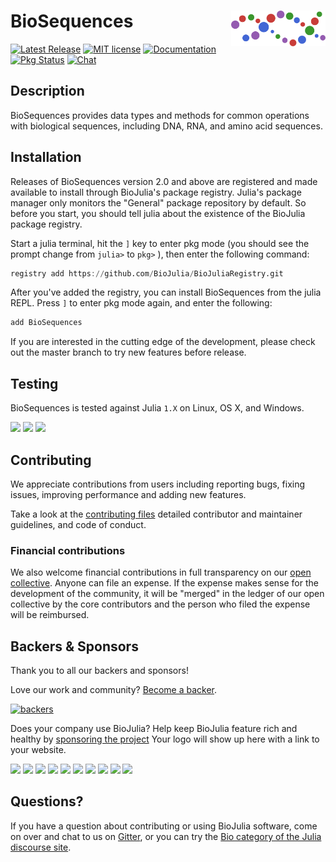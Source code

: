 # <img src="./sticker.svg" width="30%" align="right" /> BioSequences

[![Latest Release](https://img.shields.io/github/release/BioJulia/BioSequences.jl.svg)](https://github.com/BioJulia/BioSequences.jl/releases/latest)
[![MIT license](https://img.shields.io/badge/license-MIT-green.svg)](https://github.com/BioJulia/BioSequences.jl/blob/master/LICENSE) 
[![Documentation](https://img.shields.io/badge/docs-stable-blue.svg)](https://biojulia.github.io/BioSequences.jl/stable)
[![Pkg Status](http://www.repostatus.org/badges/latest/active.svg)](http://www.repostatus.org/#active)
[![Chat](https://img.shields.io/gitter/room/BioJulia/BioSequences.svg)](https://gitter.im/BioJulia/BioSequences.jl)


## Description

BioSequences provides data types and methods for common operations with 
biological sequences, including DNA, RNA, and amino acid sequences.


## Installation

Releases of BioSequences version 2.0 and above are registered and made available
to install through BioJulia's package registry. Julia's package manager only
monitors the "General" package repository by default. So before you start, you
should tell julia about the existence of the BioJulia package registry.

Start a julia terminal, hit the `]` key to enter pkg mode (you should see the
prompt change from `julia>` to `pkg>` ), then enter the following command:

```julia
registry add https://github.com/BioJulia/BioJuliaRegistry.git
```

After you've added the registry, you can install BioSequences from the julia
REPL. Press `]` to enter pkg mode again, and enter the following:

```julia
add BioSequences
```

If you are interested in the cutting edge of the development, please check out
the master branch to try new features before release.


## Testing

BioSequences is tested against Julia `1.X` on Linux, OS X, and Windows.

[![](https://travis-ci.org/BioJulia/BioSequences.jl.svg?branch=master)](https://travis-ci.org/BioJulia/BioSequences.jl)
[![](https://ci.appveyor.com/api/projects/status/1vdxlfv7yk9c1kfb/branch/master?svg=true)](https://ci.appveyor.com/project/BenJWard/biosequences-jl/branch/master)
[![](https://codecov.io/gh/BioJulia/BioSequences.jl/branch/master/graph/badge.svg)](https://codecov.io/gh/BioJulia/BioSequences.jl)


## Contributing

We appreciate contributions from users including reporting bugs, fixing
issues, improving performance and adding new features.

Take a look at the [contributing files](https://github.com/BioJulia/Contributing)
detailed contributor and maintainer guidelines, and code of conduct.



### Financial contributions

We also welcome financial contributions in full transparency on our
[open collective](https://opencollective.com/biojulia).
Anyone can file an expense. If the expense makes sense for the development
of the community, it will be "merged" in the ledger of our open collective by
the core contributors and the person who filed the expense will be reimbursed.


## Backers & Sponsors

Thank you to all our backers and sponsors!

Love our work and community? [Become a backer](https://opencollective.com/biojulia#backer).

[![backers](https://opencollective.com/biojulia/backers.svg?width=890)](https://opencollective.com/biojulia#backers)

Does your company use BioJulia? Help keep BioJulia feature rich and healthy by
[sponsoring the project](https://opencollective.com/biojulia#sponsor)
Your logo will show up here with a link to your website.

[![](https://opencollective.com/biojulia/sponsor/0/avatar.svg)](https://opencollective.com/biojulia/sponsor/0/website)
[![](https://opencollective.com/biojulia/sponsor/1/avatar.svg)](https://opencollective.com/biojulia/sponsor/1/website)
[![](https://opencollective.com/biojulia/sponsor/2/avatar.svg)](https://opencollective.com/biojulia/sponsor/2/website)
[![](https://opencollective.com/biojulia/sponsor/3/avatar.svg)](https://opencollective.com/biojulia/sponsor/3/website)
[![](https://opencollective.com/biojulia/sponsor/4/avatar.svg)](https://opencollective.com/biojulia/sponsor/4/website)
[![](https://opencollective.com/biojulia/sponsor/5/avatar.svg)](https://opencollective.com/biojulia/sponsor/5/website)
[![](https://opencollective.com/biojulia/sponsor/6/avatar.svg)](https://opencollective.com/biojulia/sponsor/6/website)
[![](https://opencollective.com/biojulia/sponsor/7/avatar.svg)](https://opencollective.com/biojulia/sponsor/7/website)
[![](https://opencollective.com/biojulia/sponsor/8/avatar.svg)](https://opencollective.com/biojulia/sponsor/8/website)
[![](https://opencollective.com/biojulia/sponsor/9/avatar.svg)](https://opencollective.com/biojulia/sponsor/9/website)


## Questions?

If you have a question about contributing or using BioJulia software, come
on over and chat to us on [Gitter](https://gitter.im/BioJulia/General), or you can try the
[Bio category of the Julia discourse site](https://discourse.julialang.org/c/domain/bio).